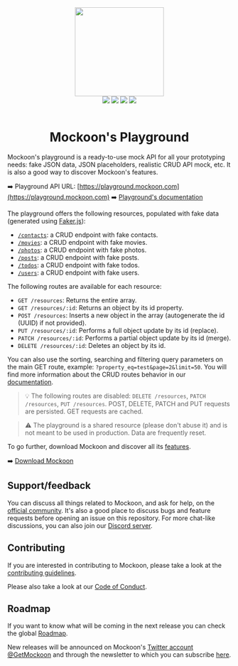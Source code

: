 <div align="center">
  <a href="https://mockoon.com" alt="mockoon logo">
    <img width="200" height="200" src="https://mockoon.com/images/logo-square-playground.png">
  </a>
  <br>
  <a href="https://mockoon.com/"><img src="https://img.shields.io/badge/Website-Go-green.svg?style=flat-square&colorB=1997c6"/></a>
  <a href="https://mockoon.com/newsletter/"><img src="https://img.shields.io/badge/Newsletter-Subscribe-green.svg?style=flat-square"/></a>
  <a href="https://twitter.com/GetMockoon"><img src="https://img.shields.io/badge/Twitter_@GetMockoon-follow-blue.svg?style=flat-square&colorB=1da1f2"/></a>
  <a href="https://discord.gg/FtJjkejKGp"><img src="https://img.shields.io/badge/Discord-go-blue.svg?style=flat-square&colorA=6c84d9&colorB=1da1f2"/></a>
  <br>
  <br>
  <h1>Mockoon's Playground</h1>
</div>

Mockoon's playground is a ready-to-use mock API for all your prototyping needs: fake JSON data, JSON placeholders, realistic CRUD API mock, etc. It is also a good way to discover Mockoon's features.

➡️ Playground API URL: [https://playground.mockoon.com](https://playground.mockoon.com)
➡️ [Playground's documentation](https://mockoon.com/playground/)

The playground offers the following resources, populated with fake data (generated using [Faker.js](https://fakerjs.dev/)):

- [`/contacts`](https://playground.mockoon.com/contacts): a CRUD endpoint with fake contacts.
- [`/movies`](https://playground.mockoon.com/movies): a CRUD endpoint with fake movies.
- [`/photos`](https://playground.mockoon.com/photos): a CRUD endpoint with fake photos.
- [`/posts`](https://playground.mockoon.com/posts): a CRUD endpoint with fake posts.
- [`/todos`](https://playground.mockoon.com/todos): a CRUD endpoint with fake todos.
- [`/users`](https://playground.mockoon.com/users): a CRUD endpoint with fake users.

The following routes are available for each resource:

- `GET /resources`: Returns the entire array.
- `GET /resources/:id`: Returns an object by its id property.
- `POST /resources`: Inserts a new object in the array (autogenerate the id (UUID) if not provided).
- `PUT /resources/:id`: Performs a full object update by its id (replace).
- `PATCH /resources/:id`: Performs a partial object update by its id (merge).
- `DELETE /resources/:id`: Deletes an object by its id.

You can also use the sorting, searching and filtering query parameters on the main GET route, example: `?property_eq=test&page=2&limit=50`. You will find more information about the CRUD routes behavior in our [documentation](https://mockoon.com/docs/latest/api-endpoints/crud-routes/).

> 💡 The following routes are disabled: `DELETE /resources`, `PATCH /resources`, `PUT /resources`. POST, DELETE, PATCH and PUT requests are persisted. GET requests are cached.

> ⚠️ The playground is a shared resource (please don't abuse it) and is not meant to be used in production. Data are frequently reset.

To go further, download Mockoon and discover all its [features](https://mockoon.com/features/).

➡️ [Download Mockoon](https://mockoon.com/download/)

## Support/feedback

You can discuss all things related to Mockoon, and ask for help, on the [official community](https://github.com/mockoon/mockoon/discussions). It's also a good place to discuss bugs and feature requests before opening an issue on this repository. For more chat-like discussions, you can also join our [Discord server](https://discord.gg/FtJjkejKGp).

## Contributing

If you are interested in contributing to Mockoon, please take a look at the [contributing guidelines](https://github.com/mockoon/mockoon/blob/main/CONTRIBUTING.md).

Please also take a look at our [Code of Conduct](https://github.com/mockoon/mockoon/blob/main/CODE_OF_CONDUCT.md).

## Roadmap

If you want to know what will be coming in the next release you can check the global [Roadmap](https://mockoon.com/public-roadmap/).

New releases will be announced on Mockoon's [Twitter account @GetMockoon](https://twitter.com/GetMockoon) and through the newsletter to which you can subscribe [here](https://mockoon.com/newsletter/).
